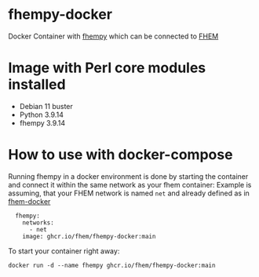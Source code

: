 # fhempy-docker
Docker Container with [fhempy](https://github.com/fhempy/fhempy) which can be connected to [FHEM](https://fhem.de/)

# Image with Perl core modules installed

* Debian 11 buster
* Python 3.9.14
* fhempy 3.9.14



# How to use with docker-compose

Running fhempy in a docker environment is done by starting the container and connect it within the same network as your fhem container: 
Example is assuming, that your FHEM network is named `net` and already defined as in [fhem-docker](https://github.com/fhem/fhem-docker/blob/dev/docker-compose.yml)

```
  fhempy:
    networks:
      - net
    image: ghcr.io/fhem/fhempy-docker:main
 ```

To start your container right away:
    
    docker run -d --name fhempy ghcr.io/fhem/fhempy-docker:main
